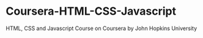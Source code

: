 # Coursera-HTML-CSS-Javascript
HTML, CSS and Javascript Course on Coursera by John Hopkins University
